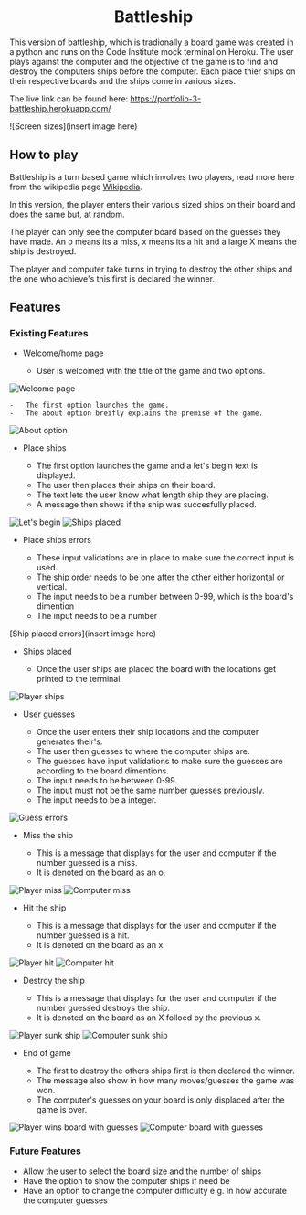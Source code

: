<h1 align="center">Battleship</h1>

This version of battleship, which is tradionally a board game was created in a python and runs on the Code Institute mock terminal on Heroku. The user plays against the computer and the objective of the game is to find and destroy the computers ships before the computer. Each place thier ships on their respective boards and the ships come in various sizes.

The live link can be found here: https://portfolio-3-battleship.herokuapp.com/

![Screen sizes](insert image here)

## How to play

Battleship is a turn based game which involves two players, read more here from the wikipedia page [Wikipedia](https://en.wikipedia.org/wiki/Battleship_(game)).

In this version, the player enters their various sized ships on their board and does the same but, at random.

The player can only see the computer board based on the guesses they have made. An o means its a miss, x means its a hit and a large X means the ship is destroyed.

The player and computer take turns in trying to destroy the other ships and the one who achieve's this first is declared the winner.


## Features

### Existing Features

-   Welcome/home page

    -   User is welcomed with the title of the game and two options.

![Welcome page](https://github.com/dhowai/portfolio-3-battleship/blob/main/images/welcome-title.png)

    -   The first option launches the game.
    -   The about option breifly explains the premise of the game.

![About option](https://github.com/dhowai/portfolio-3-battleship/blob/main/images/about-game.png)

-   Place ships

    -   The first option launches the game and a let's begin text is displayed.
    -   The user then places their ships on their board.
    -   The text lets the user know what length ship they are placing.
    -   A message then shows if the ship was succesfully placed.

![Let's begin](https://github.com/dhowai/portfolio-3-battleship/blob/main/images/begin-game.png)
![Ships placed](https://github.com/dhowai/portfolio-3-battleship/blob/main/images/entering-ships.png)

-   Place ships errors

    -   These input validations are in place to make sure the correct input is used.
    -   The ship order needs to be one after the other either horizontal or vertical.
    -   The input needs to be a number between 0-99, which is the board's dimention
    -   The input needs to be a number

[Ship placed errors](insert image here)

-   Ships placed

    -   Once the user ships are placed the board with the locations get printed to the terminal.

![Player ships](https://github.com/dhowai/portfolio-3-battleship/blob/main/images/player-ships-placed.png)

-   User guesses

    -   Once the user enters their ship locations and the computer generates their's.
    -   The user then guesses to where the computer ships are.
    -   The guesses have input validations to make sure the guesses are according to the board dimentions.
    -   The input needs to be between 0-99.
    -   The input must not be the same number guesses previously.
    -   The input needs to be a integer.

![Guess errors](https://github.com/dhowai/portfolio-3-battleship/blob/main/images/guess-errors.png)

-   Miss the ship

    -   This is a message that displays for the user and computer if the number guessed is a miss.
    -   It is denoted on the board as an o.

![Player miss](https://github.com/dhowai/portfolio-3-battleship/blob/main/images/player-miss.png)
![Computer miss](https://github.com/dhowai/portfolio-3-battleship/blob/main/images/computer-miss.png)

-   Hit the ship

    -   This is a message that displays for the user and computer if the number guessed is a hit.
    -   It is denoted on the board as an x.

![Player hit](https://github.com/dhowai/portfolio-3-battleship/blob/main/images/player-hit.png)
![Computer hit](https://github.com/dhowai/portfolio-3-battleship/blob/main/images/computer-hit.png)

-   Destroy the ship

    -   This is a message that displays for the user and computer if the number guessed destroys the ship.
    -   It is denoted on the board as an X folloed by the previous x.

![Player sunk ship](https://github.com/dhowai/portfolio-3-battleship/blob/main/images/player-sunk-ship.png)
![Computer sunk ship](https://github.com/dhowai/portfolio-3-battleship/blob/main/images/computer-sunk-ship.png)

-   End of game

    -   The first to destroy the others ships first is then declared the winner.
    -   The message also show in how many moves/guesses the game was won.
    -   The computer's guesses on your board is only displaced after the game is over.

![Player wins board with guesses ](https://github.com/dhowai/portfolio-3-battleship/blob/main/images/player-win-board.png)
![Computer board with guesses](https://github.com/dhowai/portfolio-3-battleship/blob/main/images/computer-board-after-loss.png)

### Future Features

-   Allow the user to select the board size and the number of ships
-   Have the option to show the computer ships if need be
-   Have an option to change the computer difficulty e.g. In how accurate the computer guesses

